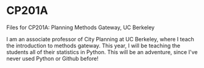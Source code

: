 # CP201A
Files for CP201A: Planning Methods Gateway, UC Berkeley

I am an associate professor of City Planning at UC Berkeley, where I teach the introduction to methods gateway.  This year, I will be teaching the students all of their statistics in Python.  This will be an adventure, since I've never used Python or Github before!
